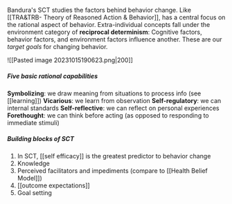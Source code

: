 Bandura's SCT studies the factors behind behavior change. Like [[TRA&TRB- Theory of Reasoned Action & Behavior]], has a central focus on the rational aspect of behavior. Extra-individual concepts fall under the environment category of  **reciprocal determinism**: Cognitive factors, behavior factors, and environment factors influence another. These are our *target goals* for changing behavior.

![[Pasted image 20231015190623.png|200]]
##### Five basic rational capabilities
**Symbolizing**: we draw meaning from situations to process info (see [[learning]])
**Vicarious**: we learn from observation
**Self-regulatory**: we can internal standards
**Self-reflective**: we can reflect on personal experiences
**Forethought**: we can think before acting (as opposed to responding to immediate stimuli)
##### Building blocks of SCT
1. In SCT, [[self efficacy]] is the greatest predictor to behavior change
3. Knowledge
4. Perceived facilitators and impediments (compare to [[Health Belief Model]])
5. [[outcome expectations]]
6. Goal setting
